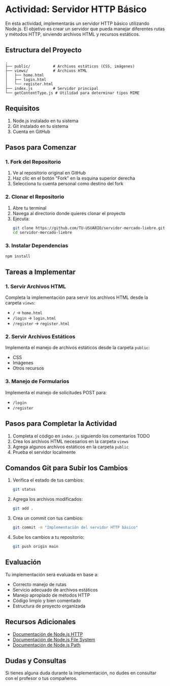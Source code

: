 # Actividad: Servidor HTTP Básico

En esta actividad, implementarás un servidor HTTP básico utilizando Node.js. El objetivo es crear un servidor que pueda manejar diferentes rutas y métodos HTTP, sirviendo archivos HTML y recursos estáticos.

## Estructura del Proyecto

```
.
├── public/          # Archivos estáticos (CSS, imágenes)
├── views/           # Archivos HTML
│   ├── home.html
│   ├── login.html
│   └── register.html
├── index.js         # Servidor principal
└── getContentType.js # Utilidad para determinar tipos MIME
```

## Requisitos

1. Node.js instalado en tu sistema
2. Git instalado en tu sistema
3. Cuenta en GitHub

## Pasos para Comenzar

### 1. Fork del Repositorio

1. Ve al repositorio original en GitHub
2. Haz clic en el botón "Fork" en la esquina superior derecha
3. Selecciona tu cuenta personal como destino del fork

### 2. Clonar el Repositorio

1. Abre tu terminal
2. Navega al directorio donde quieres clonar el proyecto
3. Ejecuta:
   ```bash
   git clone https://github.com/TU-USUARIO/servidor-mercado-liebre.git
   cd servidor-mercado-liebre
   ```

### 3. Instalar Dependencias

```bash
npm install
```

## Tareas a Implementar

### 1. Servir Archivos HTML

Completa la implementación para servir los archivos HTML desde la carpeta `views`:
- `/` → `home.html`
- `/login` → `login.html`
- `/register` → `register.html`

### 2. Servir Archivos Estáticos

Implementa el manejo de archivos estáticos desde la carpeta `public`:
- CSS
- Imágenes
- Otros recursos

### 3. Manejo de Formularios

Implementa el manejo de solicitudes POST para:
- `/login`
- `/register`

## Pasos para Completar la Actividad

1. Completa el código en `index.js` siguiendo los comentarios TODO
2. Crea los archivos HTML necesarios en la carpeta `views`
3. Agrega algunos archivos estáticos en la carpeta `public`
4. Prueba el servidor localmente

## Comandos Git para Subir los Cambios

1. Verifica el estado de tus cambios:
   ```bash
   git status
   ```

2. Agrega los archivos modificados:
   ```bash
   git add .
   ```

3. Crea un commit con tus cambios:
   ```bash
   git commit -m "Implementación del servidor HTTP básico"
   ```

4. Sube los cambios a tu repositorio:
   ```bash
   git push origin main
   ```

## Evaluación

Tu implementación será evaluada en base a:
- Correcto manejo de rutas
- Servicio adecuado de archivos estáticos
- Manejo apropiado de métodos HTTP
- Código limpio y bien comentado
- Estructura de proyecto organizada

## Recursos Adicionales

- [Documentación de Node.js HTTP](https://nodejs.org/api/http.html)
- [Documentación de Node.js File System](https://nodejs.org/api/fs.html)
- [Documentación de Node.js Path](https://nodejs.org/api/path.html)

## Dudas y Consultas

Si tienes alguna duda durante la implementación, no dudes en consultar con el profesor o tus compañeros. 